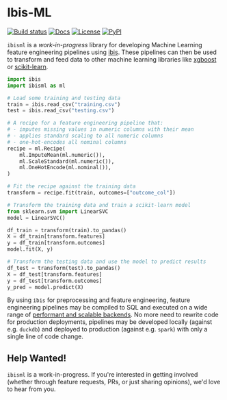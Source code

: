 # Ibis-ML

[![Build status](https://github.com/ibis-project/ibisml/actions/workflows/ci.yml/badge.svg)](https://github.com/ibis-project/ibisml/actions/workflows/ci.yml)
[![Docs](https://img.shields.io/badge/docs-latest-blue.svg)](https://ibis-project.github.io/ibisml/)
[![License](https://img.shields.io/github/license/ibis-project/ibisml.svg)](https://github.com/ibis-project/ibisml/blob/main/LICENSE.txt)
[![PyPI](https://img.shields.io/pypi/v/ibisml.svg)](https://pypi.org/project/ibisml/)

`ibisml` is a *work-in-progress* library for developing Machine Learning
feature engineering pipelines using [ibis](https://ibis-project.org/). These
pipelines can then be used to transform and feed data to other machine learning
libraries like [xgboost](https://xgboost.readthedocs.io) or
[scikit-learn](https://scikit-learn.org).

```python
import ibis
import ibisml as ml

# Load some training and testing data
train = ibis.read_csv("training.csv")
test = ibis.read_csv("testing.csv")

# A recipe for a feature engineering pipeline that:
# - imputes missing values in numeric columns with their mean
# - applies standard scaling to all numeric columns
# - one-hot-encodes all nominal columns
recipe = ml.Recipe(
    ml.ImputeMean(ml.numeric()),
    ml.ScaleStandard(ml.numeric()),
    ml.OneHotEncode(ml.nominal()),
)

# Fit the recipe against the training data
transform = recipe.fit(train, outcomes=["outcome_col"])

# Transform the training data and train a scikit-learn model
from sklearn.svm import LinearSVC
model = LinearSVC()

df_train = transform(train).to_pandas()
X = df_train[transform.features]
y = df_train[transform.outcomes]
model.fit(X, y)

# Transform the testing data and use the model to predict results
df_test = transform(test).to_pandas()
X = df_test[transform.features]
y = df_test[transform.outcomes]
y_pred = model.predict(X)
```

By using `ibis` for preprocessing and feature engineering, feature engineering
pipelines may be compiled to SQL and executed on a wide range of [performant
and scalable backends](https://ibis-project.org/support_matrix). No more need
to rewrite code for production deployments, pipelines may be developed locally
(against e.g. `duckdb`) and deployed to production (against e.g. `spark`) with
only a single line of code change.

## Help Wanted!

`ibisml` is a work-in-progress. If you're interested in getting involved
(whether through feature requests, PRs, or just sharing opinions), we'd love to
hear from you.
